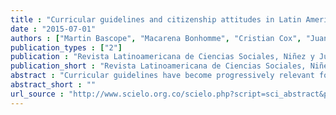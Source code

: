 ```yaml
---
title : "Curricular guidelines and citizenship attitudes in Latin American students: a comparative analysis"
date : "2015-07-01"
authors : ["Martin Bascope", "Macarena Bonhomme", "Cristian Cox", "Juan-Carlos Castillo", "Daniel Miranda"]
publication_types : ["2"]
publication : "Revista Latinoamericana de Ciencias Sociales, Niñez y Juventud, 13(2) 1169--1190  https://doi.org/10.11600/1692715x.13243280814"
publication_short : "Revista Latinoamericana de Ciencias Sociales, Niñez y Juventud, 13(2) 1169--1190  https://doi.org/10.11600/1692715x.13243280814"
abstract : "Curricular guidelines have become progressively relevant for educating future active citizens. In such a context, it becomes crucial to explore the relationship between the curricular guidelines and how citizenship education is currently acquired by students in Latin American countries. Therefore, the aim of this paper is to comparatively evaluate the institutional view of citizenship expressed in each curriculum and students’ attitudes on civic issues. The exploratory factor analysis and curricular descriptive statistical analysis are based in two valuable and complementary sources, respectively: The Latin American module of the International Civic and Citizenship Study (ICCS) and the Regional System of Citizenship Skills (Sredecc). By making a systematic comparison of both sources, this study reveals that several curricular aspects are consistent with students’ citizenship attitudes and beliefs, and suggests some guidelines for improving and expanding citizenship education in Latin America, considering the importance of education for the formation of an active citizenship."
abstract_short : ""
url_source : "http://www.scielo.org.co/scielo.php?script=sci_abstract&pid=S1692-715X2015000200044&lng=en&nrm=iso&tlng=en"
---
```

